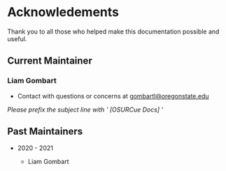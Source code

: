 # Acknowledements

Thank you to all those who helped make this documentation possible and useful.

## Current Maintainer

### Liam Gombart

- Contact with questions or concerns at gombartl@oregonstate.edu

*Please prefix the subject line with ' [OSURCue Docs] '*

## Past Maintainers

- 2020 - 2021

    - Liam Gombart

